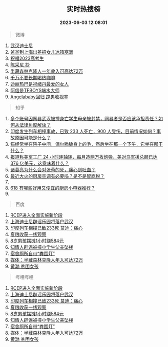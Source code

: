 <div align="center"><h2>实时热搜榜</h2><h4>2023-06-03 12:08:01</h4></div>

> 微博  

1. [武汉迪士尼](https://s.weibo.com/weibo?q=%23%E6%AD%A6%E6%B1%89%E8%BF%AA%E5%A3%AB%E5%B0%BC%23&t=31&band_rank=1&Refer=top)<br />
2. [爸爸到上海出差把女儿冰箱塞满](https://s.weibo.com/weibo?q=%23%E7%88%B8%E7%88%B8%E5%88%B0%E4%B8%8A%E6%B5%B7%E5%87%BA%E5%B7%AE%E6%8A%8A%E5%A5%B3%E5%84%BF%E5%86%B0%E7%AE%B1%E5%A1%9E%E6%BB%A1%23&t=31&band_rank=2&Refer=top)<br />
3. [祝福2023高考生](https://s.weibo.com/weibo?q=%23%E7%A5%9D%E7%A6%8F2023%E9%AB%98%E8%80%83%E7%94%9F%23&t=31&band_rank=3&Refer=top)<br />
4. [陈采尼 抄](https://s.weibo.com/weibo?q=%E9%99%88%E9%87%87%E5%B0%BC%20%E6%8A%84&t=31&band_rank=4&Refer=top)<br />
5. [半藏森林克隆人一年收入可高达72万](https://s.weibo.com/weibo?q=%23%E5%8D%8A%E8%97%8F%E6%A3%AE%E6%9E%97%E5%85%8B%E9%9A%86%E4%BA%BA%E4%B8%80%E5%B9%B4%E6%94%B6%E5%85%A5%E5%8F%AF%E9%AB%98%E8%BE%BE72%E4%B8%87%23&t=31&band_rank=5&Refer=top)<br />
6. [千万不要长期喝热咖啡](https://s.weibo.com/weibo?q=%23%E5%8D%83%E4%B8%87%E4%B8%8D%E8%A6%81%E9%95%BF%E6%9C%9F%E5%96%9D%E7%83%AD%E5%92%96%E5%95%A1%23&t=31&band_rank=6&Refer=top)<br />
7. [迪丽热巴是祝绪丹最爱的女人](https://s.weibo.com/weibo?q=%23%E8%BF%AA%E4%B8%BD%E7%83%AD%E5%B7%B4%E6%98%AF%E7%A5%9D%E7%BB%AA%E4%B8%B9%E6%9C%80%E7%88%B1%E7%9A%84%E5%A5%B3%E4%BA%BA%23&t=31&band_rank=7&Refer=top)<br />
8. [阿信是TFBOYS端水大师](https://s.weibo.com/weibo?q=%23%E9%98%BF%E4%BF%A1%E6%98%AFTFBOYS%E7%AB%AF%E6%B0%B4%E5%A4%A7%E5%B8%88%23&t=31&band_rank=8&Refer=top)<br />
9. [Angelababy回归 跑男收视率](https://s.weibo.com/weibo?q=Angelababy%E5%9B%9E%E5%BD%92%20%E8%B7%91%E7%94%B7%E6%94%B6%E8%A7%86%E7%8E%87&t=31&band_rank=9&Refer=top)<br />

> 知乎  

1. [多个账号因网暴武汉被撞身亡学生母亲被封禁，网暴者是否应该承担责任？如何从法律角度解读？](https://www.zhihu.com/question/604552148)<br />
2. [印度发生列车相撞事故，已致 233 人死亡，900 人受伤，目前情况如何？事故原因可能是什么？](https://www.zhihu.com/question/604551488)<br />
3. [猫经常坐在院子中间，偶尔舔舔身上的毛，然后坐在那一个下午，它坐在那干什么？](https://www.zhihu.com/question/603451215)<br />
4. [报道称美军工厂 24 小时连轴转，每月造两万枚炮弹，美对乌军援总额已达 376 亿美元，这意味着什么？](https://www.zhihu.com/question/604500833)<br />
5. [诸葛亮为什么会对张苞的死，痛心到吐血？](https://www.zhihu.com/question/602162906)<br />
6. [最近大火的厨房空调有必要吗？是不是智商税？](https://www.zhihu.com/question/604448257)<br />
7. []()<br />
8. [618 有哪些好用又便宜的厨房小电器推荐？](https://www.zhihu.com/question/602551377)<br />
9. []()<br />

> 百度  

1. [RCEP进入全面实施新阶段](https://www.baidu.com/s?wd=RCEP%E8%BF%9B%E5%85%A5%E5%85%A8%E9%9D%A2%E5%AE%9E%E6%96%BD%E6%96%B0%E9%98%B6%E6%AE%B5&sa=fyb_news&rsv_dl=fyb_news)<br />
2. [上海迪士尼辟谣乐园将落户武汉](https://www.baidu.com/s?wd=%E4%B8%8A%E6%B5%B7%E8%BF%AA%E5%A3%AB%E5%B0%BC%E8%BE%9F%E8%B0%A3%E4%B9%90%E5%9B%AD%E5%B0%86%E8%90%BD%E6%88%B7%E6%AD%A6%E6%B1%89&sa=fyb_news&rsv_dl=fyb_news)<br />
3. [印度列车相撞已致233死 莫迪：痛心](https://www.baidu.com/s?wd=%E5%8D%B0%E5%BA%A6%E5%88%97%E8%BD%A6%E7%9B%B8%E6%92%9E%E5%B7%B2%E8%87%B4233%E6%AD%BB+%E8%8E%AB%E8%BF%AA%EF%BC%9A%E7%97%9B%E5%BF%83&sa=fyb_news&rsv_dl=fyb_news)<br />
4. [夏粮收获一线观察](https://www.baidu.com/s?wd=%E5%A4%8F%E7%B2%AE%E6%94%B6%E8%8E%B7%E4%B8%80%E7%BA%BF%E8%A7%82%E5%AF%9F&sa=fyb_news&rsv_dl=fyb_news)<br />
5. [8岁男孩摆摊1小时赚584元](https://www.baidu.com/s?wd=8%E5%B2%81%E7%94%B7%E5%AD%A9%E6%91%86%E6%91%8A1%E5%B0%8F%E6%97%B6%E8%B5%9A584%E5%85%83&sa=fyb_news&rsv_dl=fyb_news)<br />
6. [知情人辟谣被撞小学生父亲坠楼](https://www.baidu.com/s?wd=%E7%9F%A5%E6%83%85%E4%BA%BA%E8%BE%9F%E8%B0%A3%E8%A2%AB%E6%92%9E%E5%B0%8F%E5%AD%A6%E7%94%9F%E7%88%B6%E4%BA%B2%E5%9D%A0%E6%A5%BC&sa=fyb_news&rsv_dl=fyb_news)<br />
7. [宿舍厕所自带“粪围灯”](https://www.baidu.com/s?wd=%E5%AE%BF%E8%88%8D%E5%8E%95%E6%89%80%E8%87%AA%E5%B8%A6%E2%80%9C%E7%B2%AA%E5%9B%B4%E7%81%AF%E2%80%9D&sa=fyb_news&rsv_dl=fyb_news)<br />
8. [媒体：半藏森林克隆人年入可达72万](https://www.baidu.com/s?wd=%E5%AA%92%E4%BD%93%EF%BC%9A%E5%8D%8A%E8%97%8F%E6%A3%AE%E6%9E%97%E5%85%8B%E9%9A%86%E4%BA%BA%E5%B9%B4%E5%85%A5%E5%8F%AF%E8%BE%BE72%E4%B8%87&sa=fyb_news&rsv_dl=fyb_news)<br />
9. [黄渤 贫困女孩](https://www.baidu.com/s?wd=%E9%BB%84%E6%B8%A4+%E8%B4%AB%E5%9B%B0%E5%A5%B3%E5%AD%A9&sa=fyb_news&rsv_dl=fyb_news)<br />

> 哔哩哔哩  

1. [RCEP进入全面实施新阶段](https://www.baidu.com/s?wd=RCEP%E8%BF%9B%E5%85%A5%E5%85%A8%E9%9D%A2%E5%AE%9E%E6%96%BD%E6%96%B0%E9%98%B6%E6%AE%B5&sa=fyb_news&rsv_dl=fyb_news)<br />
2. [上海迪士尼辟谣乐园将落户武汉](https://www.baidu.com/s?wd=%E4%B8%8A%E6%B5%B7%E8%BF%AA%E5%A3%AB%E5%B0%BC%E8%BE%9F%E8%B0%A3%E4%B9%90%E5%9B%AD%E5%B0%86%E8%90%BD%E6%88%B7%E6%AD%A6%E6%B1%89&sa=fyb_news&rsv_dl=fyb_news)<br />
3. [印度列车相撞已致233死 莫迪：痛心](https://www.baidu.com/s?wd=%E5%8D%B0%E5%BA%A6%E5%88%97%E8%BD%A6%E7%9B%B8%E6%92%9E%E5%B7%B2%E8%87%B4233%E6%AD%BB+%E8%8E%AB%E8%BF%AA%EF%BC%9A%E7%97%9B%E5%BF%83&sa=fyb_news&rsv_dl=fyb_news)<br />
4. [夏粮收获一线观察](https://www.baidu.com/s?wd=%E5%A4%8F%E7%B2%AE%E6%94%B6%E8%8E%B7%E4%B8%80%E7%BA%BF%E8%A7%82%E5%AF%9F&sa=fyb_news&rsv_dl=fyb_news)<br />
5. [8岁男孩摆摊1小时赚584元](https://www.baidu.com/s?wd=8%E5%B2%81%E7%94%B7%E5%AD%A9%E6%91%86%E6%91%8A1%E5%B0%8F%E6%97%B6%E8%B5%9A584%E5%85%83&sa=fyb_news&rsv_dl=fyb_news)<br />
6. [知情人辟谣被撞小学生父亲坠楼](https://www.baidu.com/s?wd=%E7%9F%A5%E6%83%85%E4%BA%BA%E8%BE%9F%E8%B0%A3%E8%A2%AB%E6%92%9E%E5%B0%8F%E5%AD%A6%E7%94%9F%E7%88%B6%E4%BA%B2%E5%9D%A0%E6%A5%BC&sa=fyb_news&rsv_dl=fyb_news)<br />
7. [宿舍厕所自带“粪围灯”](https://www.baidu.com/s?wd=%E5%AE%BF%E8%88%8D%E5%8E%95%E6%89%80%E8%87%AA%E5%B8%A6%E2%80%9C%E7%B2%AA%E5%9B%B4%E7%81%AF%E2%80%9D&sa=fyb_news&rsv_dl=fyb_news)<br />
8. [媒体：半藏森林克隆人年入可达72万](https://www.baidu.com/s?wd=%E5%AA%92%E4%BD%93%EF%BC%9A%E5%8D%8A%E8%97%8F%E6%A3%AE%E6%9E%97%E5%85%8B%E9%9A%86%E4%BA%BA%E5%B9%B4%E5%85%A5%E5%8F%AF%E8%BE%BE72%E4%B8%87&sa=fyb_news&rsv_dl=fyb_news)<br />
9. [黄渤 贫困女孩](https://www.baidu.com/s?wd=%E9%BB%84%E6%B8%A4+%E8%B4%AB%E5%9B%B0%E5%A5%B3%E5%AD%A9&sa=fyb_news&rsv_dl=fyb_news)<br />
